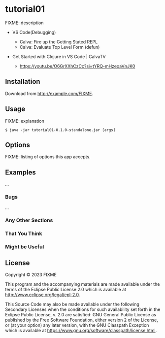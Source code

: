 # tutorial01

FIXME: description

- VS Code(Debugging)
  - Calva: Fire up the Getting Stated REPL
  - Calva: Evaluate Top Level Form (defun)

- Get Started with Clojure in VS Code | CalvaTV
  - https://youtu.be/O6GrXXhCzCc?si=tYRQ-mHzeoaVnJK0


## Installation

Download from http://example.com/FIXME.

## Usage

FIXME: explanation

    $ java -jar tutorial01-0.1.0-standalone.jar [args]

## Options

FIXME: listing of options this app accepts.

## Examples

...

### Bugs

...

### Any Other Sections
### That You Think
### Might be Useful

## License

Copyright © 2023 FIXME

This program and the accompanying materials are made available under the
terms of the Eclipse Public License 2.0 which is available at
http://www.eclipse.org/legal/epl-2.0.

This Source Code may also be made available under the following Secondary
Licenses when the conditions for such availability set forth in the Eclipse
Public License, v. 2.0 are satisfied: GNU General Public License as published by
the Free Software Foundation, either version 2 of the License, or (at your
option) any later version, with the GNU Classpath Exception which is available
at https://www.gnu.org/software/classpath/license.html.

